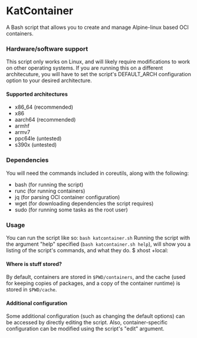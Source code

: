 # KatContainer
A Bash script that allows you to create and manage Alpine-linux based OCI containers.

### Hardware/software support
This script only works on Linux, and will likely require modifications to work on other operating systems. If you are running this on a different architecuture, you will have to set the script's DEFAULT_ARCH configuration option to your desired architecture.

#### Supported architectures
- x86_64 (recommended)
- x86
- aarch64 (recommended)
- armhf
- armv7
- ppc64le (untested)
- s390x (untested)

### Dependencies
You will need the commands included in coreutils, along with the following:
- bash (for running the script)
- runc (for running containers)
- jq (for parsing OCI container configuration)
- wget (for downloading dependencies the script requires)
- sudo (for running some tasks as the root user)

### Usage
You can run the script like so:
```bash katcontainer.sh```
Running the script with the argument "help" specified (```bash katcontainer.sh help```), will show you a listing of the script's commands, and what they do.
$ xhost +local:

#### Where is stuff stored?
By default, containers are stored in ```$PWD/containers```, and the cache (used for keeping copies of packages, and a copy of the container runtime) is stored in ```$PWD/cache```.

#### Additional configuration
Some additional configuration (such as changing the default options) can be accessed by directly editing the script. Also, container-specific configuration can be modified using the script's "edit" argument.
